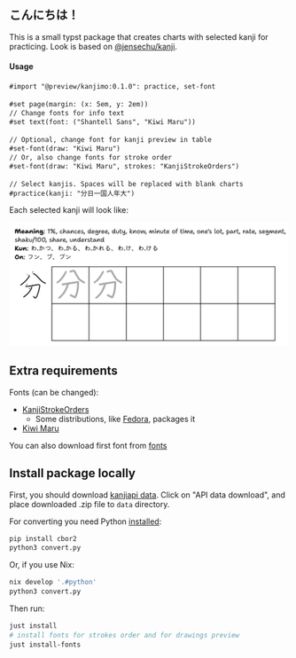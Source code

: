 ## こんにちは！

This is a small typst package that creates charts with selected kanji for practicing. Look is based on [@jensechu/kanji](https://github.com/jensechu/kanji).

#### Usage

```typ
#import "@preview/kanjimo:0.1.0": practice, set-font

#set page(margin: (x: 5em, y: 2em))
// Change fonts for info text
#set text(font: ("Shantell Sans", "Kiwi Maru"))

// Optional, change font for kanji preview in table
#set-font(draw: "Kiwi Maru")
// Or, also change fonts for stroke order
#set-font(draw: "Kiwi Maru", strokes: "KanjiStrokeOrders")

// Select kanjis. Spaces will be replaced with blank charts
#practice(kanji: "分日一国人年大")
```

Each selected kanji will look like:

![Kanji meaning, reading, strokes order and table for practicing (分)](docs/typst-screenshot.png)

## Extra requirements

Fonts (can be changed):

- [KanjiStrokeOrders](https://sites.google.com/site/nihilistorguk/)
    - Some distributions, like [Fedora](https://fedoraproject.org/wiki/KanjiStrokeOrders_fonts), packages it
- [Kiwi Maru](https://fonts.google.com/specimen/Kiwi+Maru)

You can also download first font from [fonts](https://github.com/istudyatuni/kanjimo/tree/master/fonts)

## Install package locally

First, you should download [kanjiapi data](https://kanjiapi.dev). Click on "API data download", and place downloaded .zip file to `data` directory. 

For converting you need Python [installed](https://www.python.org):

```py
pip install cbor2
python3 convert.py
```

Or, if you use Nix:

```sh
nix develop '.#python'
python3 convert.py
```

Then run:

```sh
just install
# install fonts for strokes order and for drawings preview
just install-fonts
```
